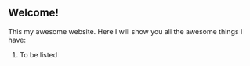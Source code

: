 ## Welcome!

This my awesome website. Here I will show you all the awesome things I have:

1. To be listed